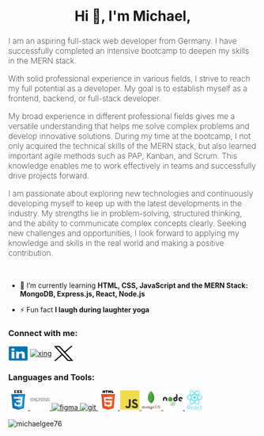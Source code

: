 <h1 align="center">Hi 👋, I'm Michael,</h1>
<h3 align="left" style="font-size: 16px; font-weight: 200;">I am an aspiring full-stack web developer from Germany. I have successfully completed an intensive bootcamp to deepen my skills in the MERN stack.

With solid professional experience in various fields, I strive to reach my full potential as a developer. My goal is to establish myself as a frontend, backend, or full-stack developer.

My broad experience in different professional fields gives me a versatile understanding that helps me solve complex problems and develop innovative solutions. During my time at the bootcamp, I not only acquired the technical skills of the MERN stack, but also learned important agile methods such as PAP, Kanban, and Scrum. This knowledge enables me to work effectively in teams and successfully drive projects forward.

I am passionate about exploring new technologies and continuously developing myself to keep up with the latest developments in the industry. My strengths lie in problem-solving, structured thinking, and the ability to communicate complex concepts clearly. Seeking new challenges and opportunities, I look forward to applying my knowledge and skills in the real world and making a positive contribution.</h3><br>



- 🌱 I’m currently learning **HTML, CSS, JavaScript and the MERN Stack: MongoDB, Express.js, React, Node.js**

- ⚡ Fun fact **I laugh during laughter yoga**

<h3 align="left">Connect with me:</h3>
<p align="left">
<a href="https://www.linkedin.com/in/michael-alexander-gottung-5265512a6/" target="blank"><img align="center" src="https://raw.githubusercontent.com/devicons/devicon/master/icons/linkedin/linkedin-original.svg" alt="linkedin" height="30" width="40" /></a>
<a href="https://www.xing.com/profile/MichaelAlexander_Gottung039301/" target="blank"><img align="center" src="https://www.vectorlogo.zone/logos/xing/xing-icon.svg" alt="xing" height="30" width="40" /></a>
<a href="https://twitter.com/michaelgee76" target="blank"><img align="center" src="https://raw.githubusercontent.com/devicons/devicon/master/icons/twitter/twitter-original.svg" alt="twitter" height="30" width="40" /></a>
</p>

<h3 align="left">Languages and Tools:</h3>
<p align="left"> 
<a href="https://www.w3schools.com/css/" target="_blank" rel="noreferrer"> <img src="https://raw.githubusercontent.com/devicons/devicon/master/icons/css3/css3-original-wordmark.svg" alt="css3" width="40" height="40"/> </a> 
<a href="https://expressjs.com" target="_blank" rel="noreferrer"> <img src="https://raw.githubusercontent.com/devicons/devicon/master/icons/express/express-original-wordmark.svg" alt="express" width="40" height="40"/> </a> 
<a href="https://www.figma.com/" target="_blank" rel="noreferrer"> <img src="https://www.vectorlogo.zone/logos/figma/figma-icon.svg" alt="figma" width="40" height="40"/> </a> 
<a href="https://git-scm.com/" target="_blank" rel="noreferrer"> <img src="https://www.vectorlogo.zone/logos/git-scm/git-scm-icon.svg" alt="git" width="40" height="40"/> </a> 
<a href="https://www.w3.org/html/" target="_blank" rel="noreferrer"> <img src="https://raw.githubusercontent.com/devicons/devicon/master/icons/html5/html5-original-wordmark.svg" alt="html5" width="40" height="40"/> </a> 
<a href="https://developer.mozilla.org/en-US/docs/Web/JavaScript" target="_blank" rel="noreferrer"> <img src="https://raw.githubusercontent.com/devicons/devicon/master/icons/javascript/javascript-original.svg" alt="javascript" width="40" height="40"/> </a> 
<a href="https://www.mongodb.com/" target="_blank" rel="noreferrer"> <img src="https://raw.githubusercontent.com/devicons/devicon/master/icons/mongodb/mongodb-original-wordmark.svg" alt="mongodb" width="40" height="40"/> </a> 
<a href="https://nodejs.org" target="_blank" rel="noreferrer"> <img src="https://raw.githubusercontent.com/devicons/devicon/master/icons/nodejs/nodejs-original-wordmark.svg" alt="nodejs" width="40" height="40"/> </a> 
<a href="https://reactjs.org/" target="_blank" rel="noreferrer"> <img src="https://raw.githubusercontent.com/devicons/devicon/master/icons/react/react-original-wordmark.svg" alt="react" width="40" height="40"/> </a> 
</p>

<p><img align="center" src="https://github-readme-stats.vercel.app/api/top-langs?username=michaelgee76&show_icons=true&locale=en&layout=compact" alt="michaelgee76" /></p>
